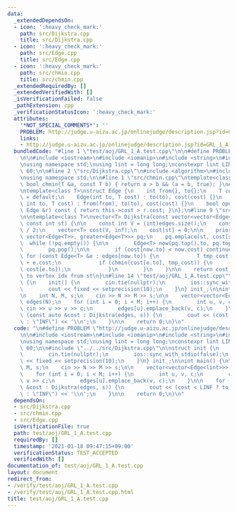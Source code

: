 ```yaml
---
data:
  _extendedDependsOn:
  - icon: ':heavy_check_mark:'
    path: src/Dijkstra.cpp
    title: src/Dijkstra.cpp
  - icon: ':heavy_check_mark:'
    path: src/Edge.cpp
    title: src/Edge.cpp
  - icon: ':heavy_check_mark:'
    path: src/chmin.cpp
    title: src/chmin.cpp
  _extendedRequiredBy: []
  _extendedVerifiedWith: []
  _isVerificationFailed: false
  _pathExtension: cpp
  _verificationStatusIcon: ':heavy_check_mark:'
  attributes:
    '*NOT_SPECIAL_COMMENTS*': ''
    PROBLEM: http://judge.u-aizu.ac.jp/onlinejudge/description.jsp?id=GRL_1_A
    links:
    - http://judge.u-aizu.ac.jp/onlinejudge/description.jsp?id=GRL_1_A
  bundledCode: "#line 1 \"test/aoj/GRL_1_A.test.cpp\"\n\n#define PROBLEM \"http://judge.u-aizu.ac.jp/onlinejudge/description.jsp?id=GRL_1_A\"\
    \n\n#include <iostream>\n#include <iomanip>\n#include <string>\n#include <vector>\n\
    \nusing namespace std;\nusing lint = long long;\nconstexpr lint LINF = 1LL <<\
    \ 60;\n\n#line 2 \"src/Dijkstra.cpp\"\n#include <algorithm>\n#include <queue>\n\
    \nusing namespace std;\n\n#line 1 \"src/chmin.cpp\"\ntemplate<class T>\ninline\
    \ bool chmin(T &a, const T b) { return a > b && (a = b, true); }\n#line 1 \"src/Edge.cpp\"\
    \ntemplate<class T>\nstruct Edge {\n    int from{}, to{};\n    T cost;\n    Edge()\
    \ = default;\n    Edge(int to, T cost) : to(to), cost(cost) {}\n    Edge(int from,\
    \ int to, T cost) : from(from), to(to), cost(cost) {}\n    bool operator>(const\
    \ Edge &r) const { return this->cost > r.cost; }\n};\n#line 9 \"src/Dijkstra.cpp\"\
    \n\ntemplate<class T>\nvector<T> Dijkstra(const vector<vector<Edge<T>>> &edges,\
    \ const int st) {\n\n    const int V = (int)edges.size();\n    const T inf = numeric_limits<T>::max()\
    \ / 2;\n    vector<T> cost(V, inf);\n    cost[st] = 0;\n\n    priority_queue <Edge<T>,\
    \ vector<Edge<T>>, greater<Edge<T>>> pq;\n    pq.emplace(st, cost[st]);\n\n  \
    \  while (!pq.empty()) {\n\n        Edge<T> now(pq.top().to, pq.top().cost);\n\
    \        pq.pop();\n\n        if (cost[now.to] < now.cost) continue;\n       \
    \ for (const Edge<T> &e : edges[now.to]) {\n            T tmp_cost = now.cost\
    \ + e.cost;\n            if (chmin(cost[e.to], tmp_cost)) {\n                pq.emplace(e.to,\
    \ cost[e.to]);\n            }\n        }\n    }\n\n    return cost; // min cost\
    \ to vertex idx from st\n}\n#line 14 \"test/aoj/GRL_1_A.test.cpp\"\n\nstruct init\
    \ {\n    init() {\n        cin.tie(nullptr);\n        ios::sync_with_stdio(false);\n\
    \        cout << fixed << setprecision(10);\n    }\n} init_;\n\nint main() {\n\
    \n    int N, M, s;\n    cin >> N >> M >> s;\n\n    vector<vector<Edge<lint>>>\
    \ edges(N);\n    for (int i = 0; i < M; i++) {\n        int u, v, c;\n       \
    \ cin >> u >> v >> c;\n        edges[u].emplace_back(v, c);\n    }\n\n    for\
    \ (const auto &cost : Dijkstra(edges, s)) {\n        cout << (cost < LINF ? to_string(cost)\
    \ : \"INF\") << '\\n';\n    }\n\n    return 0;\n}\n"
  code: "\n#define PROBLEM \"http://judge.u-aizu.ac.jp/onlinejudge/description.jsp?id=GRL_1_A\"\
    \n\n#include <iostream>\n#include <iomanip>\n#include <string>\n#include <vector>\n\
    \nusing namespace std;\nusing lint = long long;\nconstexpr lint LINF = 1LL <<\
    \ 60;\n\n#include \"../../src/Dijkstra.cpp\"\n\nstruct init {\n    init() {\n\
    \        cin.tie(nullptr);\n        ios::sync_with_stdio(false);\n        cout\
    \ << fixed << setprecision(10);\n    }\n} init_;\n\nint main() {\n\n    int N,\
    \ M, s;\n    cin >> N >> M >> s;\n\n    vector<vector<Edge<lint>>> edges(N);\n\
    \    for (int i = 0; i < M; i++) {\n        int u, v, c;\n        cin >> u >>\
    \ v >> c;\n        edges[u].emplace_back(v, c);\n    }\n\n    for (const auto\
    \ &cost : Dijkstra(edges, s)) {\n        cout << (cost < LINF ? to_string(cost)\
    \ : \"INF\") << '\\n';\n    }\n\n    return 0;\n}\n"
  dependsOn:
  - src/Dijkstra.cpp
  - src/chmin.cpp
  - src/Edge.cpp
  isVerificationFile: true
  path: test/aoj/GRL_1_A.test.cpp
  requiredBy: []
  timestamp: '2021-01-18 09:47:15+09:00'
  verificationStatus: TEST_ACCEPTED
  verifiedWith: []
documentation_of: test/aoj/GRL_1_A.test.cpp
layout: document
redirect_from:
- /verify/test/aoj/GRL_1_A.test.cpp
- /verify/test/aoj/GRL_1_A.test.cpp.html
title: test/aoj/GRL_1_A.test.cpp
---
```

